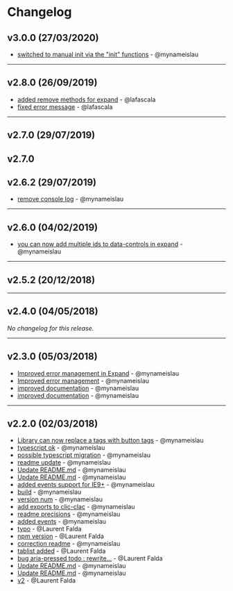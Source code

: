 # Changelog

## v3.0.0 (27/03/2020)
- [switched to manual init via the "init" functions](https://github.com/mynameislau/clic-clac/commit/38808304c9667abeb3bae763e05714681accd7ac) - @mynameislau

---

## v2.8.0 (26/09/2019)
- [added remove methods for expand](https://github.com/mynameislau/clic-clac/commit/9d075c46be12808d01021118103b77d0a47422db) - @lafascala
- [fixed error message](https://github.com/mynameislau/clic-clac/commit/6bca680c5c9d8f4417940d5505a3aa80a7eeaab4) - @lafascala

---

## v2.7.0 (29/07/2019)
v2.7.0
---

## v2.6.2 (29/07/2019)
- [remove console log](https://github.com/mynameislau/clic-clac/commit/046b9370d99800057a0642ac41cb5181eb3e34c5) - @mynameislau

---

## v2.6.0 (04/02/2019)
- [you can now add multiple ids to data-controls in expand](https://github.com/mynameislau/clic-clac/commit/28985644b57b6e95db165bd9d0318fdfc9efbfc5) - @mynameislau

---

## v2.5.2 (20/12/2018)

---

## v2.4.0 (04/05/2018)
*No changelog for this release.*

---

## v2.3.0 (05/03/2018)
- [Improved error management in Expand](https://api.github.com/repos/mynameislau/clic-clac/git/commits/d8118862e3c4da1e625f2e55ae142e0d2673fd97) - @mynameislau
- [Improved error management](https://api.github.com/repos/mynameislau/clic-clac/git/commits/be3977069c7803955ed33449918fef61d4a61e21) - @mynameislau
- [improved documentation](https://api.github.com/repos/mynameislau/clic-clac/git/commits/6ed3ac48deb221ba59b8c6e6ffa592f097384517) - @mynameislau
- [improved documentation](https://api.github.com/repos/mynameislau/clic-clac/git/commits/6a89f9e07264e1dc6bd5d9abb170eff2592f440e) - @mynameislau

---

## v2.2.0 (02/03/2018)
- [Library can now replace a tags with button tags](https://api.github.com/repos/mynameislau/clic-clac/git/commits/a5e44853924e436e54da5746db117a8903a34470) - @mynameislau
- [typescript ok](https://api.github.com/repos/mynameislau/clic-clac/git/commits/393ca071d4a62cfdb2e97004ff0ff6d68388ede7) - @mynameislau
- [possible typescript migration](https://api.github.com/repos/mynameislau/clic-clac/git/commits/fe6fac786fe11416c3efed58a1142acab3fbef86) - @mynameislau
- [readme update](https://api.github.com/repos/mynameislau/clic-clac/git/commits/2bfcbd424f668225c22d7a2dd57955266a8fd6d8) - @mynameislau
- [Update README.md](https://api.github.com/repos/mynameislau/clic-clac/git/commits/8c8d7dec1d39f62d58168a4b6fc2904428fc658d) - @mynameislau
- [Update README.md](https://api.github.com/repos/mynameislau/clic-clac/git/commits/00a3f1e04a784458653c566d2da4bf91f033ace5) - @mynameislau
- [added events support for IE9+](https://api.github.com/repos/mynameislau/clic-clac/git/commits/0d8e43cff10bdfa0fdf17ae26ae870fb31ce2a4a) - @mynameislau
- [build](https://api.github.com/repos/mynameislau/clic-clac/git/commits/b0148f47f372cd11924b916a7ea83ed126285124) - @mynameislau
- [version num](https://api.github.com/repos/mynameislau/clic-clac/git/commits/72cc42a1dae8859d1c97bef9240cbcea141c32bf) - @mynameislau
- [add exports to clic-clac](https://api.github.com/repos/mynameislau/clic-clac/git/commits/b3224875a74b281e315990bfd02a3e2e535b9b3e) - @mynameislau
- [readme precisions](https://api.github.com/repos/mynameislau/clic-clac/git/commits/7a830cb51e775c5a699119e5ba6d806f29424904) - @mynameislau
- [added events](https://api.github.com/repos/mynameislau/clic-clac/git/commits/727f1e5d1309a5e18a52a1a9963dc609accb8c48) - @mynameislau
- [typo](https://api.github.com/repos/mynameislau/clic-clac/git/commits/f6b1683b28b208984bfa5d0c735374a3f7e48cea) - @Laurent Falda
- [npm version](https://api.github.com/repos/mynameislau/clic-clac/git/commits/057a7b44970cf0b3fd0eaadc721c8a1988810136) - @Laurent Falda
- [correction readme](https://api.github.com/repos/mynameislau/clic-clac/git/commits/a060b6797fa1ea7d017b956f6053cf300ef40cba) - @mynameislau
- [tablist added](https://api.github.com/repos/mynameislau/clic-clac/git/commits/91039e334c517d446f2994128b1c02242d182fc1) - @Laurent Falda
- [bug aria-pressed todo : rewrite...](https://api.github.com/repos/mynameislau/clic-clac/git/commits/729533add9c08099d94fea7b69da62323afd1e01) - @Laurent Falda
- [Update README.md](https://api.github.com/repos/mynameislau/clic-clac/git/commits/2df74890c0557629517bc73780261dc18c93646b) - @mynameislau
- [Update README.md](https://api.github.com/repos/mynameislau/clic-clac/git/commits/b60e58e4cbf60c0adbe13e0d5ff28d04e26d0d22) - @mynameislau
- [v2](https://api.github.com/repos/mynameislau/clic-clac/git/commits/53eb5b3e0bdc0f30c563899db39a4b83c8e8b42b) - @Laurent Falda
